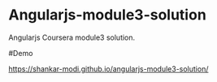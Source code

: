 # Angularjs-module3-solution
Angularjs Coursera module3 solution.

#Demo

https://shankar-modi.github.io/angularjs-module3-solution/
